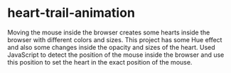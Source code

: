 # heart-trail-animation
Moving the mouse inside the browser creates some hearts inside the browser with different colors and sizes. 
This project has some Hue effect and also some changes inside the opacity and sizes of the heart. 
Used JavaScript to detect the position of the mouse inside the browser and use this position to set the heart in the exact position of the mouse.
